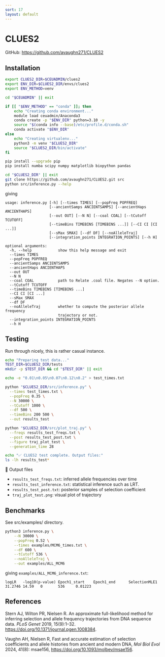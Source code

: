 ```yaml
---
sort: 17
layout: default
---
```


# CLUES2

GitHub: <https://github.com/avaughn271/CLUES2>

## Installation

```bash
export CLUES2_DIR=$CEUADMIN/clues2
export ENV_DIR=$CLUES2_DIR/envs/clues2
export ENV_METHOD=venv

cd "$CEUADMIN" || exit

if [[ "$ENV_METHOD" == "conda" ]]; then
    echo "Creating conda environment..."
    module load ceuadmin/Anaconda3
    conda create -p "$ENV_DIR" python=3.10 -y
    source "$(conda info --base)/etc/profile.d/conda.sh"
    conda activate "$ENV_DIR"
else
    echo "Creating virtualenv..."
    python3 -m venv "$CLUES2_DIR"
    source "$CLUES2_DIR/bin/activate"
fi

pip install --upgrade pip
pip install numba scipy numpy matplotlib biopython pandas

cd "$CLUES2_DIR" || exit
git clone https://github.com/avaughn271/CLUES2.git src
python src/inference.py --help
```

giving

```
usage: inference.py [-h] [--times TIMES] [--popFreq POPFREQ]
                    [--ancientSamps ANCIENTSAMPS] [--ancientHaps ANCIENTHAPS]
                    [--out OUT] [--N N] [--coal COAL] [--tCutoff TCUTOFF]
                    [--timeBins TIMEBINS [TIMEBINS ...]] [--CI CI [CI ...]]
                    [--sMax SMAX] [--df DF] [--noAlleleTraj]
                    [--integration_points INTEGRATION_POINTS] [--h H]

optional arguments:
  -h, --help            show this help message and exit
  --times TIMES
  --popFreq POPFREQ
  --ancientSamps ANCIENTSAMPS
  --ancientHaps ANCIENTHAPS
  --out OUT
  --N N
  --coal COAL           path to Relate .coal file. Negates --N option.
  --tCutoff TCUTOFF
  --timeBins TIMEBINS [TIMEBINS ...]
  --CI CI [CI ...]
  --sMax SMAX
  --df DF
  --noAlleleTraj        whether to compute the posterior allele frequency
                        trajectory or not.
  --integration_points INTEGRATION_POINTS
  --h H
```

## Testing

Run through nicely, this is rather casual instance.

```bash
echo "Preparing test data..."
TEST_DIR=$CLUES2_DIR/tests
mkdir -p $TEST_DIR && cd "$TEST_DIR" || exit

echo -e "0.01\n0.05\n0.07\n0.12\n0.2" > test_times.txt

python "$CLUES2_DIR/src/inference.py" \
  --times test_times.txt \
  --popFreq 0.35 \
  --N 30000 \
  --tCutoff 1000 \
  --df 500 \
  --timeBins 200 500 \
  --out results_test

python "$CLUES2_DIR/src/plot_traj.py" \
  --freqs results_test_freqs.txt \
  --post results_test_post.txt \
  --figure traj_plot_test \
  --generation_time 28

echo "✅ CLUES2 test complete. Output files:"
ls -lh results_test*
```

📁 Output files

* `results_test_freqs.txt`: inferred allele frequencies over time
* `results_test_inference.txt`: statistical inference such as LRT.
* `results_test_post.txt`: posterior samples of selection coefficient
* `traj_plot_test.png`: visual plot of trajectory

## Benchmarks

See src/examples/ directory.

```bash
python3 inference.py \
    --N 30000 \
    --popFreq 0.52 \
    --times examples/MCM6_times.txt \
    --df 600 \
    --tCutoff 536 \
    --noAlleleTraj \
    --out examples/ALL_MCM6
```

giving `examples/ALL_MCM6_inference.txt`:

```
logLR   -log10(p-value) Epoch1_start    Epoch1_end      SelectionMLE1
31.2746 14.59   0       536     0.01223
```

## References

Stern AJ, Wilton PR, Nielsen R. An approximate full-likelihood method for inferring selection and allele frequency trajectories from
DNA sequence data. *PLoS Genet* 2019, 15(9):1–32. <https://doi.org/10.1371/journal.pgen.1008384>.

Vaughn AH, Nielsen R, Fast and accurate estimation of selection coefficients and allele histories from ancient and modern DNA, *Mol Biol Evol* 2024, 41(8): msae156, <https://doi.org/10.1093/molbev/msae156>.
